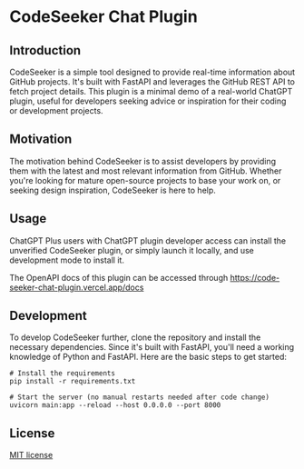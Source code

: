 # CodeSeeker Chat Plugin

## Introduction

CodeSeeker is a simple tool designed to provide real-time information about GitHub projects. It's built with FastAPI and leverages the GitHub REST API to fetch project details. This plugin is a minimal demo of a real-world ChatGPT plugin, useful for developers seeking advice or inspiration for their coding or development projects.

## Motivation

The motivation behind CodeSeeker is to assist developers by providing them with the latest and most relevant information from GitHub. Whether you're looking for mature open-source projects to base your work on, or seeking design inspiration, CodeSeeker is here to help.

## Usage

ChatGPT Plus users with ChatGPT plugin developer access can install the unverified CodeSeeker plugin, or simply launch it locally, and use development mode to install it.

The OpenAPI docs of this plugin can be accessed through https://code-seeker-chat-plugin.vercel.app/docs

## Development

To develop CodeSeeker further, clone the repository and install the necessary dependencies. Since it's built with FastAPI, you'll need a working knowledge of Python and FastAPI. Here are the basic steps to get started:

```python3
# Install the requirements
pip install -r requirements.txt

# Start the server (no manual restarts needed after code change)
uvicorn main:app --reload --host 0.0.0.0 --port 8000
```

## License

[MIT license](https://opensource.org/license/mit/)
